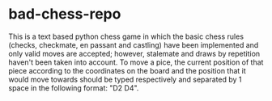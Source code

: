 # bad-chess-repo

This is a text based python chess game in which the basic chess rules (checks, checkmate, en passant and castling) have been implemented and only valid moves are accepted; however, stalemate and draws by repetition haven't been taken into account. To move a pice, the current position of that piece according to the coordinates on the board and the position that it would move towards should be typed respectively and separated by 1 space in the following format: "D2 D4". 
